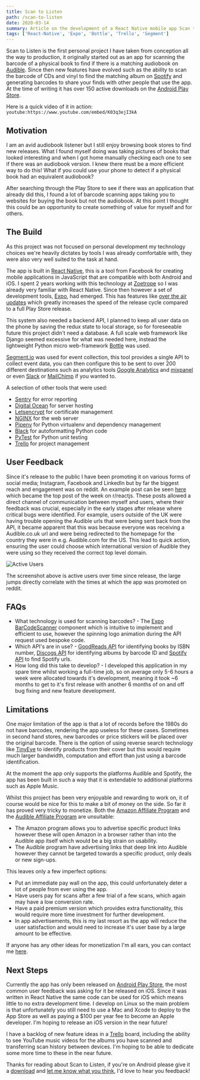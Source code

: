 ```yaml
---
title: Scan to Listen
path: /scan-to-listen
date: 2020-03-14
summary: Article on the development of a React Native mobile app Scan to Listen, for scanning books to find audiobooks on Audible and scanning CDs and vinyl to find albums on Spotify  
tags: ['React-Native', 'Expo', 'Bottle', 'Trello', 'Segment']
---
```


Scan to Listen is the first personal project I have taken from conception all the way to production, it originally started out as an app for scanning the barcode of a physical book to find if there is a matching audiobook on [Audible](https://www.audible.co.uk/). Since then new features have evolved such as the ability to scan the barcode of CDs and vinyl to find the matching album on [Spotify](https://www.spotify.com) and generating barcodes to share your finds with other people that use the app. At the time of writing it has over 150 active downloads on the [Android Play Store](https://play.google.com/store/apps/details?id=com.mitchellharle.scan_to_listen).

Here is a quick video of it in action:
`youtube:https://www.youtube.com/embed/K03q3ejI3kA`

## Motivation

I am an avid audiobook listener but I still enjoy browsing book stores to find new releases. What I found myself doing was taking pictures of books that looked interesting and when I got home manually checking each one to see if there was an audiobook version. I knew there must be a more efficient way to do this! What if you could use your phone to detect if a physical book had an equivalent audiobook?

After searching through the Play Store to see if there was an application that already did this, I found a lot of barcode scanning apps taking you to websites for buying the book but not the audiobook. At this point I thought this could be an opportunity to create something of value for myself and for others.

## The Build
As this project was not focused on personal development my technology choices we're heavily dictates by tools I was already comfortable with, they were also very well suited to the task at hand.

The app is built in [React Native](https://reactnative.dev/), this is a tool from Facebook for creating mobile applications in JavaScript that are compatible with both Android and iOS. I spent 2 years working with this technology at [Zoetrope](https://zoetrope.io) so I was already very familiar with React Native. Since then however a set of development tools, [Expo](https://expo.io/), had emerged. This has features like [over the air updates](https://docs.expo.io/versions/latest/guides/configuring-ota-updates/#__next) which greatly increases the speed of the release cycle compared to a full Play Store release.

This system also needed a backend API, I planned to keep all user data on the phone by saving the redux state to local storage, so for foreseeable future this project didn't need a database. A full scale web framework like Django seemed excessive for what was needed here, instead the lightweight Python micro web-framework [Bottle](https://bottlepy.org/docs/dev/) was used.

[Segment.io](https://segment.com/) was used for event collection, this tool provides a single API to collect event data, you can then configure this to be sent to over 200 different destinations such as analytics tools [Google Analytics](https://analytics.google.com) and [mixpanel](https://mixpanel.com/) or even [Slack](https://slack.com/intl/en-gb/) or [MailChimp](https://mailchimp.com/) if you wanted to.

A selection of other tools that were used:
 - [Sentry](https://sentry.io) for error reporting
 - [Digital Ocean](https://www.digitalocean.com/) for server hosting
 - [Letsencrypt](https://letsencrypt.org/) for certificate management
 - [NGINX](https://www.nginx.com/) for the web server
 - [Pipenv](https://github.com/pypa/pipenv) for Python virtualenv and dependency management
 - [Black](https://github.com/psf/black) for autoformatting Python code
 - [PyTest](https://docs.pytest.org/en/latest/) for Python unit testing
 - [Trello](https://trello.com/) for project management

## User Feedback
Since it's release to the public I have been promoting it on various forms of social media; Instagram, Facebook and LinkedIn but by far the biggest reach and engagement was on reddit. An example post can be seen [here](https://www.reddit.com/r/reactjs/comments/eu416p/scan_to_listen_react_native_app_for_scanning_cds/) which became the top post of the week on r/reactjs. These posts allowed a direct channel of communication between myself and users, where their feedback was crucial, especially in the early stages after release where critical bugs were identified. For example, users outside of the UK were having trouble opening the Audible urls that were being sent back from the API, it became apparent that this was because everyone was receiving a Audible.co.uk url and were being redirected to the homepage for the country they were in e.g. Audible.com for the US. This lead to quick action, ensuring the user could choose which international version of Audible they were using so they received the correct top level domain.

![Active Users](/active-users.png)

The screenshot above is active users over time since release, the large jumps directly correlate with the times at which the app was promoted on reddit.

## FAQs
 - What technology is used for scanning barcodes? - The [Expo BarCodeScanner](https://docs.expo.io/versions/latest/sdk/bar-code-scanner/) component which is intuitive to implement and efficient to use, however the spinning logo animation during the API request used bespoke code.
 - Which API's are in use? - [GoodReads API](https://www.goodreads.com/api) for identifying books by ISBN number, [Discogs API](https://www.discogs.com/developers) for identifying albums by barcode ID and [Spotify API](https://developer.spotify.com/documentation/web-api/) to find Spotify urls.
 - How long did this take to develop? - I developed this application in my spare time whilst working a full-time job, so on average only 5-6 hours a week were allocated towards it's development, meaning it took ~6 months to get to it's first release with another 6 months of on and off bug fixing and new feature development.

## Limitations
One major limitation of the app is that a lot of records before the 1980s do not have barcodes, rendering the app useless for these cases. Sometimes in second hand stores, new barcodes or price stickers will be placed over the original barcode. There is the option of using reverse search technology like [TinyEye](https://tineye.com/) to identify products from their cover but this would require much larger bandwidth, computation and effort than just using a barcode identification.

At the moment the app only supports the platforms Audible and Spotify, the app has been built in such a way that it is extendable to additional platforms such as Apple Music.

Whilst this project has been very enjoyable and rewarding to work on, it of course would be nice for this to make a bit of money on the side. So far it has proved very tricky to monetize. Both the [Amazon Affiliate Program](https://affiliate-program.amazon.co.uk/) and the [Audible Affiliate Program](https://www.audible.com/ep/affiliate-intro) are unsuitable:
 - The Amazon program allows you to advertise specific product links however these will open Amazon in a browser rather than into the Audible app itself which would be a big strain on usability.
 - The Audible program have advertising links that deep link into Audible however they cannot be targeted towards a specific product, only deals or new sign-ups.

This leaves only a few imperfect options:
 - Put an immediate pay wall on the app, this could unfortunately deter a lot of people from ever using the app.
 - Have users pay for scans after a few trial of a few scans, which again may have a low conversion rate.
 - Have a paid premium version which provides extra functionality, this would require more time investment for further development.
 - In app advertisements, this is my last resort as the app will reduce the user satisfaction and would need to increase it's user base by a large amount to be effective.

If anyone has any other ideas for monetization I'm all ears, you can contact me [here](mailto:mitch_10_4@hotmail.com).

## Next Steps
Currently the app has only been released on [Android Play Store](https://play.google.com/store/apps/details?id=com.mitchellharle.scan_to_listen), the most common user feedback was asking for it be released on iOS. Since it was written in React Native the same code can be used for iOS which means little to no extra development time. I develop on Linux so the main problem is that unfortunately you still need to use a Mac and Xcode to deploy to the App Store as well as paying a $100 per year fee to become an Apple developer. I'm hoping to release an iOS version in the near future!

I have a backlog of new feature ideas in a [Trello](https://trello.com/) board, including the ability to see YouTube music videos for the albums you have scanned and transferring scan history between devices. I'm hoping to be able to dedicate some more time to these in the near future.

Thanks for reading about Scan to Listen, if you're on Android please give it a [download](https://play.google.com/store/apps/details?id=com.mitchellharle.scan_to_listen) and [let me know what you think](mailto:mitch_10_4@hotmail.com), I'd love to hear you feedback!
